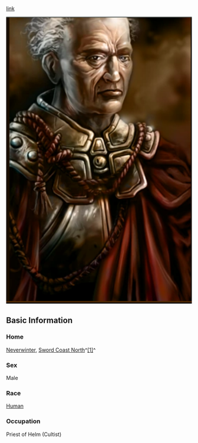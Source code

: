 [link](https://forgottenrealms.fandom.com/wiki/Desther_Indelayne)

![1678545172352](image/DestherIndelayne/1678545172352.png)

## Basic Information

### Home

[Neverwinter](https://forgottenrealms.fandom.com/wiki/Neverwinter "Neverwinter"), [Sword Coast North](https://forgottenrealms.fandom.com/wiki/Sword_Coast_North "Sword Coast North")^[[1]](https://forgottenrealms.fandom.com/wiki/Desther_Indelayne#cite_note-NWN-1)^

### Sex

Male

### Race

[Human](https://forgottenrealms.fandom.com/wiki/Human "Human")

### Occupation

Priest of Helm (Cultist)

